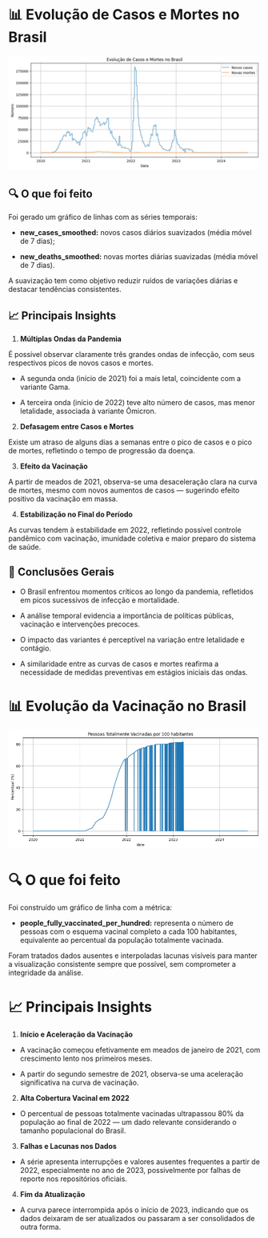 # 📊 Evolução de Casos e Mortes no Brasil

<img src="reports/Evolução de Casos e Mortes no Brasil.png"/>


## 🔍 O que foi feito
Foi gerado um gráfico de linhas com as séries temporais:

- **new_cases_smoothed:** novos casos diários suavizados (média móvel de 7 dias);

- **new_deaths_smoothed:** novas mortes diárias suavizadas (média móvel de 7 dias).

A suavização tem como objetivo reduzir ruídos de variações diárias e destacar tendências consistentes.

## 📈 Principais Insights
1. **Múltiplas Ondas da Pandemia**
   
É possível observar claramente três grandes ondas de infecção, com seus respectivos picos de novos casos e mortes.

   - A segunda onda (início de 2021) foi a mais letal, coincidente com a variante Gama.

   - A terceira onda (início de 2022) teve alto número de casos, mas menor letalidade, associada à variante Ômicron.

2. **Defasagem entre Casos e Mortes**
   
Existe um atraso de alguns dias a semanas entre o pico de casos e o pico de mortes, refletindo o tempo de progressão da doença.

3. **Efeito da Vacinação**
   
A partir de meados de 2021, observa-se uma desaceleração clara na curva de mortes, mesmo com novos aumentos de casos — sugerindo efeito positivo da vacinação em massa.

4. **Estabilização no Final do Período**
   
As curvas tendem à estabilidade em 2022, refletindo possível controle pandêmico com vacinação, imunidade coletiva e maior preparo do sistema de saúde.

## 🧠 Conclusões Gerais
- O Brasil enfrentou momentos críticos ao longo da pandemia, refletidos em picos sucessivos de infecção e mortalidade.

- A análise temporal evidencia a importância de políticas públicas, vacinação e intervenções precoces.

- O impacto das variantes é perceptível na variação entre letalidade e contágio.

- A similaridade entre as curvas de casos e mortes reafirma a necessidade de medidas preventivas em estágios iniciais das ondas.

# 📊 Evolução da Vacinação no Brasil

<img src="reports/Pessoas Totalmente Vacinadas por 100 habitantes.png"/>

# 🔍 O que foi feito
Foi construído um gráfico de linha com a métrica:

- **people_fully_vaccinated_per_hundred:** representa o número de pessoas com o esquema vacinal completo a cada 100 habitantes, equivalente ao percentual da população totalmente vacinada.

Foram tratados dados ausentes e interpoladas lacunas visíveis para manter a visualização consistente sempre que possível, sem comprometer a integridade da análise.

# 📈 Principais Insights
1. **Início e Aceleração da Vacinação**

- A vacinação começou efetivamente em meados de janeiro de 2021, com crescimento lento nos primeiros meses.

- A partir do segundo semestre de 2021, observa-se uma aceleração significativa na curva de vacinação.

2. **Alta Cobertura Vacinal em 2022**

- O percentual de pessoas totalmente vacinadas ultrapassou 80% da população ao final de 2022 — um dado relevante considerando o tamanho populacional do Brasil.

3. **Falhas e Lacunas nos Dados**

- A série apresenta interrupções e valores ausentes frequentes a partir de 2022, especialmente no ano de 2023, possivelmente por falhas de reporte nos repositórios oficiais.

4. **Fim da Atualização**

- A curva parece interrompida após o início de 2023, indicando que os dados deixaram de ser atualizados ou passaram a ser consolidados de outra forma.


